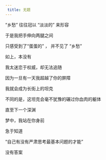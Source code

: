 ```yaml
---
 title: 无题
---
```


“乡愁” 往往冠以 “淡淡的” 来形容

于是我把手伸向两腿之间

只感受到了“蛋蛋的” ， 并不见了 “乡愁”

如上，本没有



我太迷恋于权威，却无法追随

因为一旦有一天我超越了你的屏障

我就会成为长街上的坦克

不同的是，这坦克会毫不犹豫的碾过你血肉的躯体

直至下一个深渊

 

梦中，我站在你身前

急于知道

“自己有没有严肃思考最基本问题的才能”

没有答案
